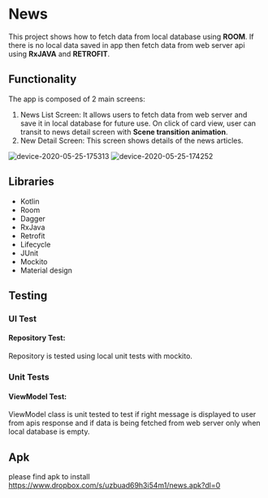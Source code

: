 # News
This project shows how to fetch data from local database using **ROOM**. If there is no local data saved in app then fetch data from web server api using **RxJAVA** and **RETROFIT**.

## Functionality
The app is composed of 2 main screens:
1. News List Screen: It allows users to fetch data from web server and save it in local database for future use. On click of card view, user can transit to news detail screen with **Scene transition animation**. 
2. New Detail Screen: This screen shows details of the news articles.

![device-2020-05-25-175313](https://user-images.githubusercontent.com/11437902/82812539-d7318180-9eb0-11ea-9b54-65b15ae7e32a.png)
![device-2020-05-25-174252](https://user-images.githubusercontent.com/11437902/82812568-e7496100-9eb0-11ea-992a-8d83d9e416ba.png)

## Libraries
* Kotlin
* Room
* Dagger
* RxJava
* Retrofit
* Lifecycle
* JUnit
* Mockito
* Material design 

## Testing
### UI Test
#### Repository Test: 
Repository is tested using local unit tests with mockito.
### Unit Tests
#### ViewModel Test: 
ViewModel class is unit tested to test if right message is displayed to user from apis response and if data is being fetched from web server only when local database is empty.

## Apk
please find apk to install https://www.dropbox.com/s/uzbuad69h3i54m1/news.apk?dl=0
